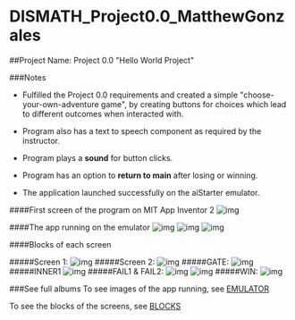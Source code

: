# DISMATH_Project0.0_MatthewGonzales

##Project Name: Project 0.0 "Hello World Project" 

###Notes
- Fulfilled the Project 0.0 requirements and created a simple "choose-your-own-adventure game",
by creating buttons for choices which lead to different outcomes when interacted with.

- Program also has a text to speech component as required by the instructor.

- Program plays a **sound** for button clicks.

- Program has an option to **return to main** after losing or winning.

- The application launched successfully on the aiStarter emulator.




####First screen of the program on MIT App Inventor 2
![img](http://i.imgur.com/6r5vv4J.jpg)

####The app running on the emulator
![img](http://imgur.com/TjraqZU.jpg)
![img](http://imgur.com/ShIn0KI.jpg)
![img](http://imgur.com/JE04z0P.jpg)

####Blocks of each screen

#####Screen 1:
![img](http://imgur.com/Icc5CfA.jpg)
#####Screen 2:
![img](http://imgur.com/0TItX7F.jpg)
#####GATE:
![img](http://imgur.com/1jr2Bqh.jpg)
#####INNER1
![img](http://imgur.com/SZlIbV4.jpg)
#####FAIL1 & FAIL2:
![img](http://imgur.com/SGASlva.jpg)
![img](http://imgur.com/9BFsil9.jpg)
#####WIN:
![img](http://imgur.com/r3ym3FI.jpg)


###See full albums
To see images of the app running, see [EMULATOR]( http://imgur.com/a/jqHEx)

To see the blocks of the screens, see [BLOCKS](https://imgur.com/a/msgge)


